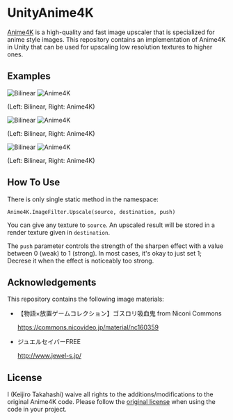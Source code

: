 UnityAnime4K
============

[Anime4K] is a high-quality and fast image upscaler that is specialized for
anime style images. This repository contains an implementation of Anime4K in
Unity that can be used for upscaling low resolution textures to higher ones.

[Anime4K]: https://github.com/bloc97/Anime4K

Examples
--------

![Bilinear](https://i.imgur.com/fGhT37o.png)
![Anime4K](https://i.imgur.com/gbgO42S.png)

(Left: Bilinear, Right: Anime4K)

![Bilinear](https://i.imgur.com/8zAh73j.png)
![Anime4K](https://i.imgur.com/VvoNqIs.png)

(Left: Bilinear, Right: Anime4K)

![Bilinear](https://i.imgur.com/MQWXz7s.png)
![Anime4K](https://i.imgur.com/Z0BA4nF.png)

(Left: Bilinear, Right: Anime4K)

How To Use
----------

There is only single static method in the namespace:

`Anime4K.ImageFilter.Upscale(source, destination, push)`

You can give any texture to `source`. An upscaled result will be stored in a
render texture given in `destination`.

The `push` parameter controls the strength of the sharpen effect with a value
between 0 (weak) to 1 (strong). In most cases, it's okay to just set 1; Decrese
it when the effect is noticeably too strong.

Acknowledgements
----------------

This repository contains the following image materials:

- 【物語×放置ゲームコレクション】ゴスロリ吸血鬼 from Niconi Commons

  https://commons.nicovideo.jp/material/nc160359

- ジュエルセイバーFREE

  http://www.jewel-s.jp/

License
-------

I (Keijiro Takahashi) waive all rights to the additions/modifications to the
original Anime4K code. Please follow the [original license] when using the code
in your project.

[original license]: https://github.com/bloc97/Anime4K/blob/master/LICENSE
